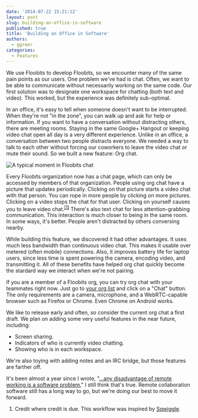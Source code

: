 ```yaml
---
date: '2014-07-22 15:21:12'
layout: post
slug: building-an-office-in-software
published: true
title: 'Building an Office in Software'
authors:
  - ggreer
categories:
  - Features
---
```


We use Floobits to develop Floobits, so we encounter many of the same pain points as our users. One problem we've had is chat. Often, we want to be able to communicate without necessarily working on the same code. Our first solution was to designate one workspace for chatting (both text and video). This worked, but the experience was definitely sub-optimal.

In an office, it's easy to tell when someone doesn't want to be interrupted. When they're not "in the zone", you can walk up and ask for help or information. If you want to have a conversation without distracting others, there are meeting rooms. Staying in the same Google+ Hangout or keeping video chat open all day is a very different experience. Unlike in an office, a conversation between two people distracts everyone. We needed a way to talk to each other without forcing our coworkers to leave the video chat or mute their sound. So we built a new feature: Org chat.

<img src="/news/images/Screen Shot 2014-07-22 at 1.56.44 PM.png" style="max-width: 100%;" alt="A typical moment in Floobits chat" title="A typical moment in Floobits chat" />

Every Floobits organization now has a chat page, which can only be accessed by members of that organization. People using org chat have a picture that updates periodically. Clicking on that picture starts a video chat with that person. You can rope in more people by clicking on more pictures. Clicking on a video stops the chat for that user. Clicking on yourself causes you to leave video chat.<sup>[\[1\]](#ref_1)</sup> There's also text chat for less attention-grabbing communication. This interaction is much closer to being in the same room. In some ways, it's better. People aren't distracted by others conversing nearby.

While building this feature, we discovered it had other advantages. It uses much less bandwidth than continuous video chat. This makes it usable over metered (often mobile) connections. Also, it improves battery life for laptop users, since less time is spent powering the camera, encoding video, and transmitting it. All of these benefits have helped org chat quickly become the stardard way we interact when we're not pairing.

If you are a member of a Floobits org, you can try org chat with your teammates right now. Just go to [your org list](https://floobits.com/dash/orgs) and click on a "Chat" button. The only requirements are a camera, microphone, and a WebRTC-capable browser such as Firefox or Chrome. Even Chrome on Android works.

We like to release early and often, so consider the current org chat a first draft. We plan on adding some very useful features in the near future, including:

* Screen sharing.
* Indicators of who is currently video chatting.
* Showing who is in each workspace.

We're also toying with adding notes and an IRC bridge, but those features are farther off.

It's been almost a year since I wrote, "[...any disadvantage of remote working is a software problem.](http://geoff.greer.fm/2013/08/28/an-office-made-of-software/)" I still think that's true. Remote collaboration software still has a long way to go, but we're doing our best to move it forward.


1. <span id="ref_1"></span>Credit where credit is due. This workflow was inspired by [Sqwiggle](https://www.sqwiggle.com/).
